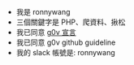 - 我是 ronnywang
- 三個關鍵字是 PHP、爬資料、揪松
- 我已同意 [g0v 宣言](https://g0v.tw/zh-TW/manifesto.html)
- 我已同意 g0v github guideline
- 我的 slack 帳號是: ronnywang

